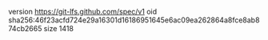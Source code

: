 version https://git-lfs.github.com/spec/v1
oid sha256:46f23acfd724e29a16301d16186951645e6ac09ea262864a8fce8ab874cb2665
size 1418
